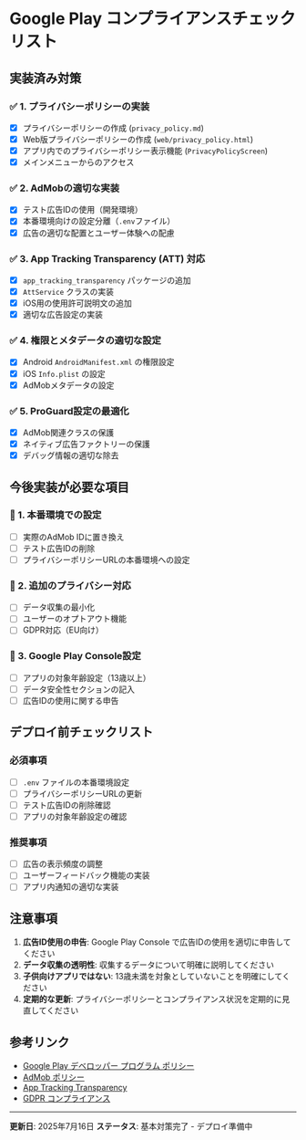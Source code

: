 # Google Play コンプライアンスチェックリスト

## 実装済み対策

### ✅ 1. プライバシーポリシーの実装
- [x] プライバシーポリシーの作成 (`privacy_policy.md`)
- [x] Web版プライバシーポリシーの作成 (`web/privacy_policy.html`)
- [x] アプリ内でのプライバシーポリシー表示機能 (`PrivacyPolicyScreen`)
- [x] メインメニューからのアクセス

### ✅ 2. AdMobの適切な実装
- [x] テスト広告IDの使用（開発環境）
- [x] 本番環境向けの設定分離（`.env`ファイル）
- [x] 広告の適切な配置とユーザー体験への配慮

### ✅ 3. App Tracking Transparency (ATT) 対応
- [x] `app_tracking_transparency` パッケージの追加
- [x] `AttService` クラスの実装
- [x] iOS用の使用許可説明文の追加
- [x] 適切な広告設定の実装

### ✅ 4. 権限とメタデータの適切な設定
- [x] Android `AndroidManifest.xml` の権限設定
- [x] iOS `Info.plist` の設定
- [x] AdMobメタデータの設定

### ✅ 5. ProGuard設定の最適化
- [x] AdMob関連クラスの保護
- [x] ネイティブ広告ファクトリーの保護
- [x] デバッグ情報の適切な除去

## 今後実装が必要な項目

### 🔄 1. 本番環境での設定
- [ ] 実際のAdMob IDに置き換え
- [ ] テスト広告IDの削除
- [ ] プライバシーポリシーURLの本番環境への設定

### 🔄 2. 追加のプライバシー対応
- [ ] データ収集の最小化
- [ ] ユーザーのオプトアウト機能
- [ ] GDPR対応（EU向け）

### 🔄 3. Google Play Console設定
- [ ] アプリの対象年齢設定（13歳以上）
- [ ] データ安全性セクションの記入
- [ ] 広告IDの使用に関する申告

## デプロイ前チェックリスト

### 必須事項
- [ ] `.env` ファイルの本番環境設定
- [ ] プライバシーポリシーURLの更新
- [ ] テスト広告IDの削除確認
- [ ] アプリの対象年齢設定の確認

### 推奨事項
- [ ] 広告の表示頻度の調整
- [ ] ユーザーフィードバック機能の実装
- [ ] アプリ内通知の適切な実装

## 注意事項

1. **広告ID使用の申告**: Google Play Console で広告IDの使用を適切に申告してください
2. **データ収集の透明性**: 収集するデータについて明確に説明してください
3. **子供向けアプリではない**: 13歳未満を対象としていないことを明確にしてください
4. **定期的な更新**: プライバシーポリシーとコンプライアンス状況を定期的に見直してください

## 参考リンク

- [Google Play デベロッパー プログラム ポリシー](https://support.google.com/googleplay/android-developer/answer/9899234)
- [AdMob ポリシー](https://support.google.com/admob/answer/9760862)
- [App Tracking Transparency](https://developer.apple.com/documentation/apptrackingtransparency)
- [GDPR コンプライアンス](https://developers.google.com/admob/ump/android/quick-start)

---

**更新日**: 2025年7月16日
**ステータス**: 基本対策完了 - デプロイ準備中
